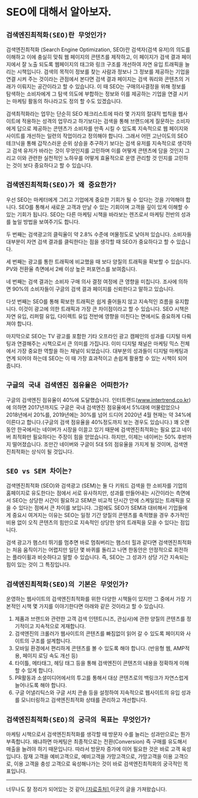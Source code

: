 # SEO에 대해서 알아보자.

## `검색엔진최적화(SEO)란 무엇인가?`

검색엔진최적화 (Search Engine Optimization, SEO)란 검색자(검색 유저)의 의도를 이해하고 이에 충실히 맞춰 웹 페이지의 콘텐츠를 제작하고, 이 페이지가 검색 결과 페이지에서 잘 노출 되도록 웹페이지의 태그와 링크 구조를 개선하여 자연 유입 트래픽을 늘리는 시책입니다. 검색의 목적이 정보를 찾는 사람과 정보나 그 정보를 제공하는 기업을 연결 시켜 주는 것이라는 관점에서 본다면 검색 결과 페이지는 검색 쿼리와 콘텐츠의 거래가 이뤄지는 공간이라고 할 수 있습니다. 이 때 SEO는 구매의사결정을 위해 정보를 탐색하는 소비자에게 그 탐색 의도에 부합하는 정보와 이를 제공하는 기업을 연결 시키는 마케팅 활동의 하나라고도 정의 할 수도 있겠습니다.

검색최적화라는 업무는 단순히 SEO 체크리스트에 따라 몇 가지의 절대적 법칙을 웹사이트에 적용하는 성격의 업무라고 하기보다는 검색을 통해 브랜드에게 질문하는 소비자에게 답으로 제공하는 콘텐츠가 소비자를 만족 시킬 수 있도록 지속적으로 웹 페이지와 사이트를 개선하는 일련의 작업이라고 정의해야 합니다. 그래서 어떤 고난이도의 SEO 테크닉을 통해 갑작스러운 순위 상승을 추구하기 보다는 검색 유저를 지속적으로 생각하고 검색 유저가 바라는 것이 무엇인지를 고민하며 이를 어떻게 콘텐츠에 담을 것인지 그리고 이와 관련한 실천적인 노하우를 어떻게 효율적으로 운영 관리할 것 인지를 고민하는 것이 보다 중요하다고 할 수 있습니다.

## `검색엔진최적화(SEO)가 왜 중요한가?`

우선 SEO는 마케터에게 그리고 기업에게 중요한 기회가 될 수 있다는 것을 기억해야 합니다. SEO를 통해서 새로운 고객과 만날 수 있는 기회이며 고객을 깊이 있게 이해할 수 있는 기회가 됩니다.
SEO는 다른 마케팅 시책을 바라보는 렌즈로서 마케팅 전반의 성과를 높일 방법을 보여주기도 합니다.

두 번째는 검색광고의 클릭율이 약 2.8% 수준에 머물정도로 낮아져 있습니다. 소비자들 대부분이 자연 검색 결과를 클릭한다는 점을 생각할 때 SEO가 중요하다고 할 수 있습니다.

세 번째는 광고를 통한 트래픽에 비교했을 때 보다 양질의 트래픽을 확보할 수 있습니다. PV와 전환율 측면에서 2배 이상 높은 퍼포먼스를 보여줍니다.

네 번째는 검색 결과는 소비자 구매 의사 결정 여정에 큰 영향을 미칩니다. 조사에 의하면 90%의 소비자들이 구글의 검색 결과 페이지를 신뢰한다고 말하고 있습니다.

다섯 번째는 SEO를 통해 확보한 트래픽은 쉽게 줄어들지 않고 지속적인 흐름을 유지합니다. 이것이 광고에 의한 트래픽과 가장 큰 차이점이라고 할 수 있습니다. SEO 시책은 자연 유입, 리퍼럴 유입, 다이렉트 유입 전반에 영향을 미친다는 면에서도 중요하게 다뤄져야 합니다.

마지막으로 SEO는 TV 광고를 포함한 기타 오프라인 광고 캠페인의 성과를 디지털 마케팅과 연결해주는 시책으로서 큰 의미를 가집니다. 이미 디지털 채널은 마케팅 믹스 전체에서 가장 중요한 역할을 하는 채널이 되었습니다. 대부분의 성과들이 디지털 마케팅과 연계 되어야 하는데 SEO는 이 때 가장 효과적이고 손쉽게 활용할 수 있는 시책이 되어 줍니다.

## `구글의 국내 검색엔진 점유율은 어떠한가?`

구글의 검색엔진 점유율이 40%에 도달했습니다. 인터트랜드(www.intertrend.co.kr)에 의하면 2017년까지도 구글은 국내 검색엔진 점유율에서 5%대에 머물렀었으나 2018년에서 20%를, 2019년에는 30%를 넘어 드디어 2020년 4월 현재는 약 34%에 이른다고 합니다.(구글의 검색 점유율을 40%정도까지 보는 경우도 있습니다.) 꽤 오랜 동안 한국에서는 네이버가 시장을 이끌고 있기 때문에 검색엔진최적화는 필요 없고 네이버 최적화만 필요하다는 주장이 힘을 얻었습니다. 하지만, 이제는 네이버는 50% 후반까지 떨어졌습니다. 조만간 네이버와 구글이 5대 5의 점유율을 가지게 될 것이며, 검색엔진최적화는 상식이 될 것입니다.

## `SEO vs SEM 차이는?`

검색엔진최적화 (SEO)와 검색광고 (SEM)는 둘 다 키워드 검색을 한 소비자를 기업의 홈페이지로 유도한다는 점에서 서로 유사하지만, 성과를 만들어내는 시간이라는 측면에서 SEO는 상당한 시간이 필요하고 SEM은 비교적 단시간 안에 스케일있는 트래픽을 모을 수 있다는 점에서 큰 차이를 보입니다. 그럼에도 SEO가 SEM과 대비해서 기업들에게 중요시 여겨지는 이유는 SEO는 일정 기간 양질의 콘텐츠를 축적했을 경우 추가적인 비용 없이 오직 콘텐츠의 힘만으로 지속적인 상당한 양의 트래픽을 모을 수 있다는 점입니다.

검색 광고가 햄스터 뛰기를 멈추면 바로 멈춰버리는 햄스터 힐과 같다면 검색엔진최적화는 처음 움직이기는 어렵지만 일단 몇 바퀴를 돌리고 나면 한동안은 안정적으로 회전하는 플라이휠과 비슷하다고 말할 수 있습니다. 즉, SEO는 그 성과가 상당 기간 지속되는 힘이 있는 것이 그 특징입니다.

## `검색엔진최적화(SEO)의 기본은 무엇인가?`

운영하는 웹사이트의 검색엔진최적화를 위한 다양한 시책들이 있지만 그 중에서 가장 기본적인 시책 몇 가지를 이야기한다면 아래와 같은 것이라고 할 수 있습니다.

1. 제품과 브랜드와 관련한 고객 검색 인텐트(니즈, 관심사)에 관한 양질의 콘텐츠를 정기적이고 지속적으로 게재합니다.
2. 검색엔진의 크롤러가 웹사이트의 콘텐츠를 빠짐없이 읽어 갈 수 있도록 페이지와 사이트의 구조를 설계합니다.
3. 모바일 환경에서 편리하게 콘텐츠를 볼 수 있도록 해야 합니다. (반응형 웹, AMP적용, 페이지 로딩 속도 개선 등)
4. 타이틀, 메타태그, 헤딩 태그 등을 통해 검색엔진이 콘텐츠의 내용을 정확하게 이해할 수 있게 합니다.
5. PR활동과 소셜미디어에서의 투고를 통해서 대상 콘텐츠로의 백링크가 자연스럽게 늘어나도록 해야 합니다.
6. 구글 어낼리틱스와 구글 서치 콘솔 등을 설정하여 지속적으로 웹사이트의 유입 성과를 모니터링하고 검색엔진최적화 상태를 관리하고 개선합니다.

## `검색엔진최적화(SEO)의 궁극의 목표는 무엇인가?`

마케팅 시책으로서 검색엔진최적화를 생각할 때 방문자 수를 늘리는 성과만으로는 뭔가 부족합니다. 왜냐하면 마케팅은 최종적으로는 전환(Conversion) 즉 구매를 유도해서 매출을 늘려야 하기 때문입니다. 따라서 방문자 증가에 이어 필요한 것은 바로 고객 육성입니다. 잠재 고객을 예비고객으로, 예비고객을 가망고객으로, 가망고객을 이용 고객으로, 이용 고객을 충성 고객으로 육성해나가는 것이 바로 검색엔진최적화의 궁극적인 목표입니다.

---

너무나도 잘 정리가 되어있는 것 같아[ [자료출처] ](https://www.ascentkorea.com/search-engine-optimization/)이곳의 글을 가져왔습니다.
